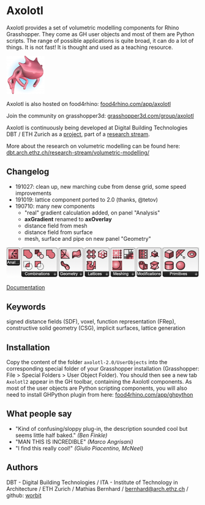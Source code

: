 # Axolotl
Axolotl provides a set of volumetric modelling components for Rhino Grasshopper. They come as GH user objects and most of them are Python scripts. The range of possible applications is quite broad, it can do a lot of things. It is not fast! It is thought and used as a teaching resource.

![Axolotl Logo](pix/axolotllogo.png)

Axolotl is also hosted on food4rhino: [food4rhino.com/app/axolotl](http://www.food4rhino.com/app/axolotl)

Join the community on grasshopper3d: [grasshopper3d.com/group/axolotl](http://www.grasshopper3d.com/group/axolotl)

Axolotl is continuously being developed at Digital Building Technologies DBT / ETH Zurich as a [project](http://dbt.arch.ethz.ch/project/axolotl/), part of a [research stream](http://dbt.arch.ethz.ch/research-stream/volumetric-modelling/).

More about the research on volumetric modelling can be found here:
[dbt.arch.ethz.ch/research-stream/volumetric-modelling/](http://dbt.arch.ethz.ch/research-stream/volumetric-modelling/)

## Changelog

* 191027: clean up, new marching cube from dense grid, some speed improvements
* 191019: lattice component ported to 2.0 (thanks, @tetov)
* 190710: many new components
  * "real" gradient calculation added, on panel "Analysis"
  * **axGradient** renamed to **axOverlay**
  * distance field from mesh
  * distance field from surface
  * mesh, surface and pipe on new panel "Geometry"

![Axolotl Palette](pix/palette_n.png)

[Documentation](documentation.md)

## Keywords
signed distance fields (SDF), voxel, function representation (FRep), constructive solid geometry (CSG), implicit surfaces, lattice generation

## Installation
Copy the content of the folder `axolotl-2.0/UserObjects` into the corresponding special folder of your Grasshopper installation (Grasshopper: File > Special Folders > User Object Folder). You should then see a new tab `Axolotl2` appear in the GH toolbar, containing the Axolotl components.
As most of the user objects are Python scripting components, you will also need to install GHPython plugin from here: [food4rhino.com/app/ghpython](http://www.food4rhino.com/app/ghpython)

## What people say
- "Kind of confusing/sloppy plug-in, the description sounded cool but seems little half baked." *(Ben Finkle)*
- "MAN THIS IS INCREDIBLE" *(Marco Angrisani)*
- "I find this really cool!" *(Giulio Piacentino, McNeel)*

## Authors
DBT - Digital Building Technologies / ITA - Institute of Technology in Architecture / ETH Zurich / Mathias Bernhard / [bernhard@arch.ethz.ch](mailto:bernhard@arch.ethz.ch) / github: [worbit](https://github.com/worbit)
